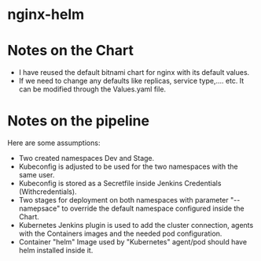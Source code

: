 # nginx-helm
# Notes on the Chart
- I have reused the default bitnami chart for nginx with its default values.
- If we need to change any defaults like replicas, service type,.... etc. It can be modified through the Values.yaml file.

# Notes on the pipeline
Here are some assumptions:

- Two created namespaces Dev and Stage.
- Kubeconfig is adjusted to be used for the two namespaces with the same user.
- Kubeconfig is stored as a Secretfile inside Jenkins Credentials (Withcredentials).
- Two stages for deployment on both namespaces with parameter "--namepsace" to override the default namespace configured inside the Chart.
- Kubernetes Jenkins plugin is used to add the cluster connection, agents with the Containers images and the needed pod configuration.
- Container "helm" Image used by "Kubernetes" agent/pod should have helm installed inside it.

